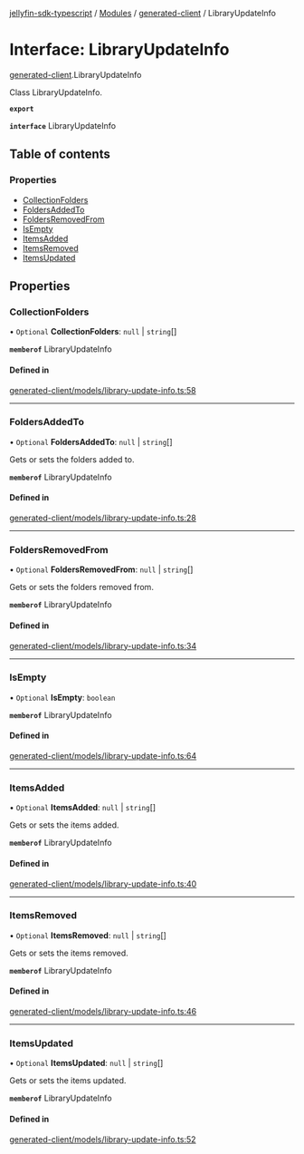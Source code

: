 [jellyfin-sdk-typescript](../README.md) / [Modules](../modules.md) / [generated-client](../modules/generated_client.md) / LibraryUpdateInfo

# Interface: LibraryUpdateInfo

[generated-client](../modules/generated_client.md).LibraryUpdateInfo

Class LibraryUpdateInfo.

**`export`**

**`interface`** LibraryUpdateInfo

## Table of contents

### Properties

- [CollectionFolders](generated_client.LibraryUpdateInfo.md#collectionfolders)
- [FoldersAddedTo](generated_client.LibraryUpdateInfo.md#foldersaddedto)
- [FoldersRemovedFrom](generated_client.LibraryUpdateInfo.md#foldersremovedfrom)
- [IsEmpty](generated_client.LibraryUpdateInfo.md#isempty)
- [ItemsAdded](generated_client.LibraryUpdateInfo.md#itemsadded)
- [ItemsRemoved](generated_client.LibraryUpdateInfo.md#itemsremoved)
- [ItemsUpdated](generated_client.LibraryUpdateInfo.md#itemsupdated)

## Properties

### CollectionFolders

• `Optional` **CollectionFolders**: ``null`` \| `string`[]

**`memberof`** LibraryUpdateInfo

#### Defined in

[generated-client/models/library-update-info.ts:58](https://github.com/thornbill/jellyfin-sdk-typescript/blob/c0c5b18/src/generated-client/models/library-update-info.ts#L58)

___

### FoldersAddedTo

• `Optional` **FoldersAddedTo**: ``null`` \| `string`[]

Gets or sets the folders added to.

**`memberof`** LibraryUpdateInfo

#### Defined in

[generated-client/models/library-update-info.ts:28](https://github.com/thornbill/jellyfin-sdk-typescript/blob/c0c5b18/src/generated-client/models/library-update-info.ts#L28)

___

### FoldersRemovedFrom

• `Optional` **FoldersRemovedFrom**: ``null`` \| `string`[]

Gets or sets the folders removed from.

**`memberof`** LibraryUpdateInfo

#### Defined in

[generated-client/models/library-update-info.ts:34](https://github.com/thornbill/jellyfin-sdk-typescript/blob/c0c5b18/src/generated-client/models/library-update-info.ts#L34)

___

### IsEmpty

• `Optional` **IsEmpty**: `boolean`

**`memberof`** LibraryUpdateInfo

#### Defined in

[generated-client/models/library-update-info.ts:64](https://github.com/thornbill/jellyfin-sdk-typescript/blob/c0c5b18/src/generated-client/models/library-update-info.ts#L64)

___

### ItemsAdded

• `Optional` **ItemsAdded**: ``null`` \| `string`[]

Gets or sets the items added.

**`memberof`** LibraryUpdateInfo

#### Defined in

[generated-client/models/library-update-info.ts:40](https://github.com/thornbill/jellyfin-sdk-typescript/blob/c0c5b18/src/generated-client/models/library-update-info.ts#L40)

___

### ItemsRemoved

• `Optional` **ItemsRemoved**: ``null`` \| `string`[]

Gets or sets the items removed.

**`memberof`** LibraryUpdateInfo

#### Defined in

[generated-client/models/library-update-info.ts:46](https://github.com/thornbill/jellyfin-sdk-typescript/blob/c0c5b18/src/generated-client/models/library-update-info.ts#L46)

___

### ItemsUpdated

• `Optional` **ItemsUpdated**: ``null`` \| `string`[]

Gets or sets the items updated.

**`memberof`** LibraryUpdateInfo

#### Defined in

[generated-client/models/library-update-info.ts:52](https://github.com/thornbill/jellyfin-sdk-typescript/blob/c0c5b18/src/generated-client/models/library-update-info.ts#L52)
